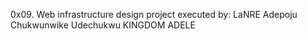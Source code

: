0x09. Web infrastructure design
project executed by:
LaNRE Adepoju
Chukwunwike Udechukwu
KINGDOM ADELE 
